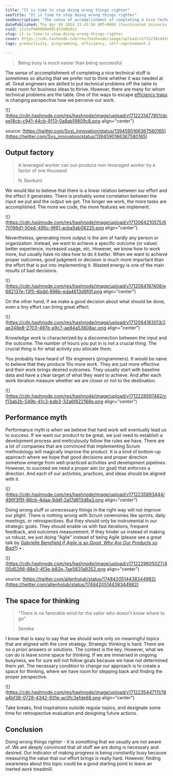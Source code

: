 ```yaml
---
title: "It is time to stop doing wrong things righter"
seoTitle: "It is time to stop doing wrong things righter"
seoDescription: "The sense of accomplishment of completing a nice technical stuff is sometimes so alluring that we prefer not to think whether it was needed at all."
datePublished: Thu Apr 04 2024 13:43:50 GMT+0000 (Coordinated Universal Time)
cuid: clulafm46000e08l472m0a9z2
slug: it-is-time-to-stop-doing-wrong-things-righter
cover: https://cdn.hashnode.com/res/hashnode/image/upload/v1712238144169/9bffe601-2833-44a6-8cd7-6f66f5042aa1.png
tags: productivity, programming, efficiency, self-improvement-1

---
```


> Being busy is much easier than being successful

The sense of accomplishment of completing a nice technical stuff is sometimes so alluring that we prefer not to think whether it was needed at all. Great engineers are skilled to put technical problems off the table to make room for business ideas to thrive. However, there are many for whom technical problems are the table. One of the ways to escape [efficiency traps](https://jorzel.hashnode.dev/efficiency-traps) is changing perspective how we perceive our work.

![](https://cdn.hashnode.com/res/hashnode/image/upload/v1712231477851/dcee18cb-c941-44cb-9113-0a8ab19809c8.png align="center")

source: [https://twitter.com/Sys\_innovation/status/1394590166367580165](https://twitter.com/Sys_innovation/status/1394590166367580165)

## Output factory

> A leveraged worker can out-produce non-levaraged worker by a factor of one thousand
> 
> N. Ravikant

We would like to believe that there is a linear relation between our effort and the effect it generates. There is probably some correlation between the input we put and the output we get. The longer we work, the more tasks are accomplished. The more we code, the more features we implement.

![](https://cdn.hashnode.com/res/hashnode/image/upload/v1712064210575/670196d1-50e4-495c-9f61-acba5ab08220.png align="center")

Nevertheless, generating more output is the aim of hardly any person or organization. Instead, we want to achieve a specific outcome (or value): better experience, increased usage, etc. However, we know how to work more, but usually have no idea how to do it better. When we want to achieve proper outcomes, good judgment or decision is much more important than the effort that is put into implementing it. Wasted energy is one of the main results of bad decisions.

![](https://cdn.hashnode.com/res/hashnode/image/upload/v1712064197408/e682137e-13f5-4bdd-898b-eda4613d9f0f.png align="center")

On the other hand, if we make a good decision about what should be done, even a tiny effort can bring great effect.

![](https://cdn.hashnode.com/res/hashnode/image/upload/v1712064183013/2ae248e8-2703-497e-a9c7-ae84a53808ac.png align="center")

Knowledge work is characterized by a disconnection between the input and the outcome. The number of hours you put in is not a crucial thing. The crucial thing is for what activity you allocate them.

You probably have heard of 10x engineers (programmers). It would be naive to believe that they produce 10x more work. They are just more effective and their work brings desired outcomes. They usually start with baseline data and have a clear target of what they want to achieve. And after each work iteration measure whether we are closer or not to the destination.

![](https://cdn.hashnode.com/res/hashnode/image/upload/v1712228597482/cf13ab2b-549b-41c3-bdb3-32a6f622168e.png align="center")

## Performance myth

Performance myth is when we believe that hard work will eventually lead us to success. If we want our product to be great, we just need to establish a development process and meticulously follow the rules we have. There are a lot of companies that are convinced that implementing Scrum methodology will magically improve the product. It is a kind of bottom-up approach where we hope that good decisions and proper direction somehow emerge from well-practiced activities and development pipelines. However, to succeed we need a proper aim (or goal) that enforces a direction. And each of our activities, practices, and ideas should be aligned with it.

![](https://cdn.hashnode.com/res/hashnode/image/upload/v1712235893444/496f3f5f-88cb-4daa-9ddf-2a17d613d8a3.png align="center")

Doing wrong stuff or unnecessary things in the right way will not improve our plight. There is nothing wrong with Scrum ceremonies like sprints, daily meetings, or retrospectives. But they should only be instrumental in our strategic goals. They should enable us with fast iterations, frequent feedback, and outcomes measurement. If they hinder us instead of making us robust, we just doing "Agile" instead of being Agile (please see a great talk by [Gabrielle Benefield *If Agile is so Good, Why Are Our Products so Bad?*](https://www.youtube.com/watch?v=2JNXx8VdbAE)) • .

![](https://cdn.hashnode.com/res/hashnode/image/upload/v1712229605027/400d5266-88e3-4f3e-b82e-7ae5631a9352.png align="center")

source: [https://twitter.com/allenholub/status/1748420514438344982](https://twitter.com/allenholub/status/1748420514438344982)

## The space for thinking

> "There is no favorable wind for the sailor who doesn’t know where to go"
> 
> Seneka

I know that is easy to say that we should work only on meaningful topics that are aligned with the core strategy. Strategic thinking is hard. There are no *a priori* answers or solutions. The context is the key. However, what we can do is leave some space for thinking. If we are immersed in ongoing busyness, we for sure will not follow goals because we have not determined them yet. The necessary condition to change our approach is to create a space for thinking, where we have room for stepping back and finding the proper perspective.

![](https://cdn.hashnode.com/res/hashnode/image/upload/v1712235447111/18a4bf38-0728-4342-931e-ac0fc3efde68.png align="center")

Take breaks, find inspirations outside regular topics, and designate some time for retrospective evaluation and designing future actions.

## Conclusion

Doing wrong things righter - it is something that we usually are not aware of. We are deeply convinced that all stuff we are doing is necessary and desired. Our indicator of making progress is being constantly busy because measuring the value that our effort brings is really hard. However, finding awareness about this topic could be a good starting point to leave an inerted work treadmill.